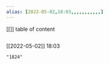 ```yaml
---
alias: [2022-05-02,18:03,,,,,,,,,,,]
---
```

[[]]
table of content
```toc
```

[[2022-05-02]] 18:03

```query
"1824"
```